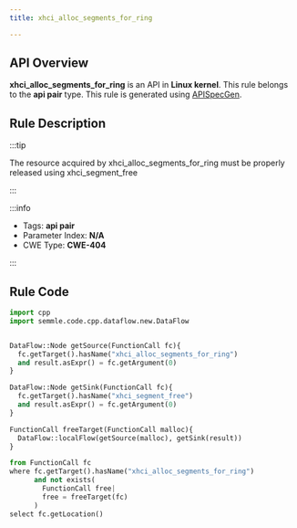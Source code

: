 ```yaml
---
title: xhci_alloc_segments_for_ring

---
```



## API Overview
**xhci_alloc_segments_for_ring** is an API in **Linux kernel**. This rule belongs to the **api pair** type. This rule is generated using [APISpecGen](../../tools/APISpecGen).
## Rule Description

:::tip

The resource acquired by xhci_alloc_segments_for_ring must be properly released using xhci_segment_free

:::

:::info

- Tags: **api pair**
- Parameter Index: **N/A**
- CWE Type: **CWE-404**

:::

## Rule Code
```python
import cpp
import semmle.code.cpp.dataflow.new.DataFlow


DataFlow::Node getSource(FunctionCall fc){
  fc.getTarget().hasName("xhci_alloc_segments_for_ring")
  and result.asExpr() = fc.getArgument(0)
}

DataFlow::Node getSink(FunctionCall fc){
  fc.getTarget().hasName("xhci_segment_free")
  and result.asExpr() = fc.getArgument(0)
}

FunctionCall freeTarget(FunctionCall malloc){
  DataFlow::localFlow(getSource(malloc), getSink(result))
}

from FunctionCall fc
where fc.getTarget().hasName("xhci_alloc_segments_for_ring")
      and not exists(
        FunctionCall free| 
        free = freeTarget(fc)
      )
select fc.getLocation()

    
```